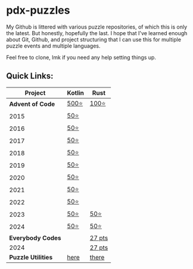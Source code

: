 # pdx-puzzles

My Github is littered with various puzzle repositories, of which this is only the latest. But honestly, hopefully the last. I hope that I've learned enough about Git, Github, and project structuring that I can use this for multiple puzzle events and multiple languages.

Feel free to clone, lmk if you need any help setting things up. 

## Quick Links:

| Project | Kotlin                                                                                                                     | Rust                                                                                         |
|---------|----------------------------------------------------------------------------------------------------------------------------|----------------------------------------------------------------------------------------------|
| **Advent of Code** | [500⭐](https://github.com/nbanman/pdx-puzzles/tree/main/kotlin/advent/src/main/kotlin/org/gristle/pdxpuzzles/advent)       | [100⭐](https://github.com/nbanman/pdx-puzzles/tree/main/rust/advent/src/bin)                 |
| 2015 | [50⭐](https://github.com/nbanman/pdx-puzzles/tree/main/kotlin/advent/src/main/kotlin/org/gristle/pdxpuzzles/advent/y2015)  |                                                                                              |
| 2016 | [50⭐](https://github.com/nbanman/pdx-puzzles/tree/main/kotlin/advent/src/main/kotlin/org/gristle/pdxpuzzles/advent/y2016)  |                                                                                              |
| 2017 | [50⭐](https://github.com/nbanman/pdx-puzzles/tree/main/kotlin/advent/src/main/kotlin/org/gristle/pdxpuzzles/advent/y2017)  |                                                                                              |
| 2018 | [50⭐](https://github.com/nbanman/pdx-puzzles/tree/main/kotlin/advent/src/main/kotlin/org/gristle/pdxpuzzles/advent/y2018)  |                                                                                              |
| 2019 | [50⭐](https://github.com/nbanman/pdx-puzzles/tree/main/kotlin/advent/src/main/kotlin/org/gristle/pdxpuzzles/advent/y2019)  |                                                                                              |
| 2020 | [50⭐](https://github.com/nbanman/pdx-puzzles/tree/main/kotlin/advent/src/main/kotlin/org/gristle/pdxpuzzles/advent/y2020)  |                                                                                              |
| 2021 | [50⭐](https://github.com/nbanman/pdx-puzzles/tree/main/kotlin/advent/src/main/kotlin/org/gristle/pdxpuzzles/advent/y2021)  |                                                                                              |
| 2022 | [50⭐](https://github.com/nbanman/pdx-puzzles/tree/main/kotlin/advent/src/main/kotlin/org/gristle/pdxpuzzles/advent/y2022)  |                                                                                              |
| 2023 | [50⭐](https://github.com/nbanman/pdx-puzzles/tree/main/kotlin/advent/src/main/kotlin/org/gristle/pdxpuzzles/advent/y2023)  | [50⭐](https://github.com/nbanman/pdx-puzzles/tree/main/rust/advent/src/bin/2023)             |
| 2024 | [50⭐](https://github.com/nbanman/pdx-puzzles/tree/main/kotlin/advent/src/main/kotlin/org/gristle/pdxpuzzles/advent/y2024)  | [50⭐](https://github.com/nbanman/pdx-puzzles/tree/main/rust/advent/src/bin/2024)             |
| **Everybody Codes** |                                                                                                                            | [27 pts](https://github.com/nbanman/pdx-puzzles/tree/main/rust/everybody-codes/src)          |
| 2024 |                                                                                                                            | [27 pts](https://github.com/nbanman/pdx-puzzles/tree/main/rust/everybody-codes/src/bin/2024) |
| **Puzzle Utilities** | [here](https://github.com/nbanman/pdx-puzzles/tree/main/kotlin/utilities/src/main/kotlin/org/gristle/pdxpuzzles/utilities) | [there](https://github.com/nbanman/pdx-puzzles/tree/main/rust/utilities/src)                 |
